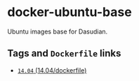 # docker-ubuntu-base
Ubuntu images base for Dasudian.

## Tags and `Dockerfile` links
- [`14.04` (14.04/dockerfile)](https://github.com/Dasudian/docker-ubuntu-base/blob/master/14.04/Dockerfile)  
